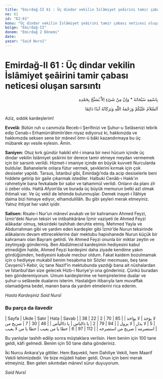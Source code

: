 ```yaml
---
title: "Emirdağ-II 61 : Üç dindar vekilin İslâmiyet şeâirini tamir çabası neticesi oluşan sarsıntı"
no: 61
id: "E2-61"
konu: "Üç dindar vekilin İslâmiyet şeâirini tamir çabası neticesi oluşan sarsıntı"
bolge: "Emirdağ-II"
donem: "Emirdağ 2 Dönemi"
date: 
yazar: "Said Nursî"
---
```


# Emirdağ-II 61 : Üç dindar vekilin İslâmiyet şeâirini tamir çabası neticesi oluşan sarsıntı

<p class="arabic" dir="rtl" title="Meal: “Subhân Allah’ın adıyla” * “Hiçbir şey yoktur ki O'nu hamd ile tesbih etmesin” [İsrâ 17:44]">بِاسْمِهِ سُبْحَانَهُ * وَاِنْ مِنْ شَىْءٍ اِلاَّ يُسَبِّحُ بِحَمْدِهِ</p>

<p class="arabic" dir="rtl" title="Meal: “Allah’ın selâmı, rahmeti ve bereketleri, ebedî ve dâimî olarak üzerinize olsun.”">اَلسَّلاَمُ عَلَيْكُمْ وَرَحْمَةُ اللّٰهِ وَبَرَكَاتُهُ اَبَدًا دَائِمًا</p>

Aziz, sıddık kardeşlerim!

**Evvelâ:** Bütün ruh u canımızla Receb-i Şerifinizi ve Şuhur-u Selâsenizi tebrik edip Cenab-ı Erhamürrâhimîn’den niyaz ediyoruz ki, hakkınızda ve hakkımızda seksen sene bir mânevî ömr-ü bâki kazandırmaya bu üç mübarek ayı vesile eylesin. Âmin.

**Saniyen:** Otuz kırk gündür hakikî ehl-i imana bir nevi hücum içinde üç dindar vekilin İslâmiyet şeâirini bir derece tamir etmeye meydan vermemek için bir sarsıntı verildi. Hizmet-i imaniye içinde en büyük kuvveti Nurcularda buldular. Bahanelerle onlara fütur vermek, şevklerini kırmak için çok desiseler yapıldı. Tarsus, İstanbul gibi, Emirdağı’nda da acip desiselerle beni hiddete getirip bir gaile çıkarmak istediler. Halbuki Cenâb-ı Hakk’ın rahmetiyle bana fevkalade bir sabır ve tahammül verildi. Onların da planı zîr ü zeber oldu. Hattâ Afyon’da ve burada üç büyük memurun belki azl olmak ihtimali var. Ve üç vekil de lehimde bulunmuşlar. Demek inayet-i İlâhiye daima bizi himaye ediyor, elhamdulillâh. Bu gibi şeyleri merak etmeyiniz. Yalnız ihtiyat her vakit iyidir.

**Salisen:** Risale-i Nur’un mânevî avukatı ve bir kahramanı Ahmed Feyzi, İzmir’deki Nurun teksiri ve intibahkârâne İzmir vaziyeti ile Ahmed Feyzi alâkadar olmuş, teksirdeki tashihatı deruhte etmiş. Mehmed Yayla ve Abdurrahman gibi ve yardım eden kardeşler gibi İzmir’de Nurun teksirinde alâkalarını devam ettireceklerine dair mektubu hapishanede Nurun küçük bir kahramanı olan Bayram getirdi. Ve Ahmed Feyzi onunla bir miktar zeytin ve zeytinyağı göndermiş. Ben Abdülmecid kardeşimin hediyesini kabul etmediğim halde, Ahmed Feyzi kardeşimi daha ziyade kendime yakın gördüğümden, hediyesini kabule mecbur oldum. Fakat kaidem bozulmamak için o hediyeye mukabil benim hesabıma bir Sözler mecmuası, beş tane Cevşenü’l-Kebir, üç tane Nazif’in mektubunda yazdığı bana ait nüshalardan ve İstanbul’dan size gelecek Hizb-i Nuriye’yi ona gönderiniz. Çünkü buradan ben gönderemiyorum. Umum kardeşlerime ve hemşirelerime dualar ve şuhur-u selâsede dualarını isterim. Hastalığım itibarıyla tam muvaffak olamadığıma bedel, manen bana da yardım etmelerini rica ederim.

*Hasta Kardeşiniz*
*Said Nursî*

### Bu parça da ilavedir

| Sayfa | Ukde | Satır | Hata | Savab |
| 38 | 22 | 2 | لا يؤخذ | لا يؤاخذ |
| 85 | 70 | 5 | لا يذل | لا يزول |
| 94 | 79 | 2 | يا ذالتاس | يا ذاالبأس |
| 46 | 30 | 7 | صريخ من استصرمه | صريخ من استصرخه |
| 112 | 97 | 6 | خطا يا من يغيب | خطا يا من لا يغيب |

Bu yanlışlar tashih edilip sonra müştaklara verilsin. Hem benim için 100 tane geldi, kâfi gelmedi. Benim için 50 tane daha gönderiniz.

İki Nurcu Ankara’ya gittiler. Hem Başvekil, hem Dahiliye Vekili, hem Maarif Vekili lehimizdedir. Ve bize müjdeli haber geldi. Onun için beni merak etmeyiniz. Ben gelen sıkıntıdan mânevî sürur duyuyorum.

*Said Nursî*

